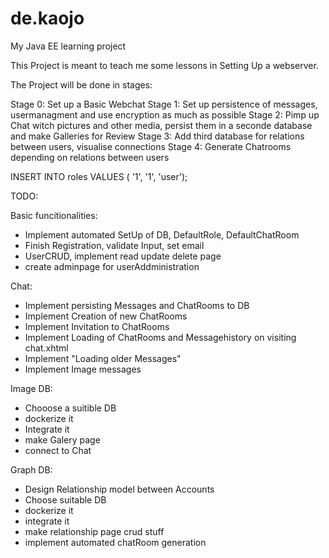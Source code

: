 # de.kaojo
My Java EE learning project

This Project is meant to teach me some lessons in Setting Up a webserver.

The Project will be done in stages:

Stage 0: Set up a Basic Webchat
Stage 1: Set up persistence of messages, usermanagment and use encryption as much as possible
Stage 2: Pimp up Chat witch pictures and other media, persist them in a seconde database and make Galleries for Review
Stage 3: Add third database for relations between users, visualise connections
Stage 4: Generate Chatrooms depending on relations between users



INSERT INTO roles VALUES ( '1', '1', 'user');


TODO:


Basic funcitionalities:
* Implement automated SetUp of DB, DefaultRole, DefaultChatRoom
* Finish Registration, validate Input, set email
* UserCRUD, implement read update delete page
* create adminpage for userAddministration


Chat:
* Implement persisting Messages and ChatRooms to DB
* Implement Creation of new ChatRooms
* Implement Invitation to ChatRooms
* Implement Loading of ChatRooms and Messagehistory on visiting chat.xhtml
* Implement "Loading older Messages"
* Implement Image messages

Image DB:
* Chooose a suitible DB
* dockerize it
* Integrate it
* make Galery page
* connect to Chat

Graph DB:
* Design Relationship model between Accounts
* Choose suitable DB
* dockerize it
* integrate it
* make relationship page crud stuff
* implement automated chatRoom generation

